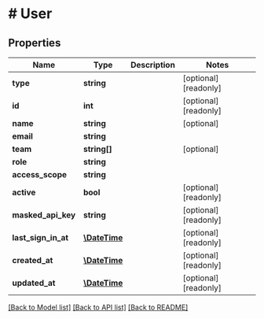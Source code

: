 # # User

## Properties

Name | Type | Description | Notes
------------ | ------------- | ------------- | -------------
**type** | **string** |  | [optional] [readonly] 
**id** | **int** |  | [optional] [readonly] 
**name** | **string** |  | [optional] 
**email** | **string** |  | 
**team** | **string[]** |  | [optional] 
**role** | **string** |  | 
**access_scope** | **string** |  | 
**active** | **bool** |  | [optional] [readonly] 
**masked_api_key** | **string** |  | [optional] [readonly] 
**last_sign_in_at** | [**\DateTime**](\DateTime.md) |  | [optional] [readonly] 
**created_at** | [**\DateTime**](\DateTime.md) |  | [optional] [readonly] 
**updated_at** | [**\DateTime**](\DateTime.md) |  | [optional] [readonly] 

[[Back to Model list]](../../README.md#documentation-for-models) [[Back to API list]](../../README.md#documentation-for-api-endpoints) [[Back to README]](../../README.md)


